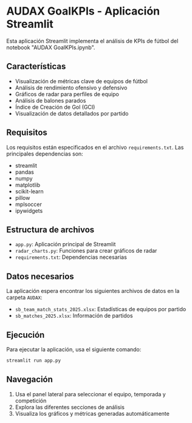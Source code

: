# AUDAX GoalKPIs - Aplicación Streamlit

Esta aplicación Streamlit implementa el análisis de KPIs de fútbol del notebook "AUDAX GoalKPIs.ipynb".

## Características

- Visualización de métricas clave de equipos de fútbol
- Análisis de rendimiento ofensivo y defensivo
- Gráficos de radar para perfiles de equipo
- Análisis de balones parados
- Índice de Creación de Gol (GCI)
- Visualización de datos detallados por partido

## Requisitos

Los requisitos están especificados en el archivo `requirements.txt`. Las principales dependencias son:

- streamlit
- pandas
- numpy
- matplotlib
- scikit-learn
- pillow
- mplsoccer
- ipywidgets

## Estructura de archivos

- `app.py`: Aplicación principal de Streamlit
- `radar_charts.py`: Funciones para crear gráficos de radar
- `requirements.txt`: Dependencias necesarias

## Datos necesarios

La aplicación espera encontrar los siguientes archivos de datos en la carpeta `AUDAX`:

- `sb_team_match_stats_2025.xlsx`: Estadísticas de equipos por partido
- `sb_matches_2025.xlsx`: Información de partidos

## Ejecución

Para ejecutar la aplicación, usa el siguiente comando:

```bash
streamlit run app.py
```

## Navegación

1. Usa el panel lateral para seleccionar el equipo, temporada y competición
2. Explora las diferentes secciones de análisis
3. Visualiza los gráficos y métricas generadas automáticamente
